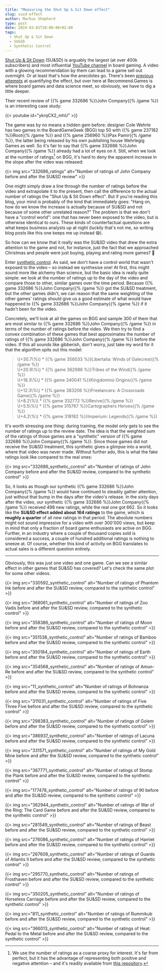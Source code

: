 ```yaml
---
title: "Measuring the Shut Up & Sit Down effect"
slug: susd-effect
author: Markus Shepherd
type: post
date: 2024-03-01T20:00:00+02:00
tags:
  - Shut Up & Sit Down
  - SU&SD
  - Synthetic Control
---
```


[Shut Up & Sit Down](https://www.shutupandsitdown.com/) (SU&SD) is arguably the largest (at over 400k subscribers) and most influential [YouTube channel](https://www.youtube.com/@shutupandsitdown) in board gaming. A video with a glowing recommendation by them can lead to a game sell out overnight. Or at least that's how the anecdotes go. There's been [previous attempts](https://www.reddit.com/r/boardgames/comments/ngqoow/i_tried_to_quantify_the_shut_up_sit_down_effect/) at quantifying the effect, but over here at Recommend.Games is where board games and data science meet, so obviously, we have to dig a little deeper.

Their recent review of {{% game 332686 %}}John Company{{% /game %}} is an interesting case study:

{{< youtube id="ykrqCX2_mhU" >}}

The game was by no means a hidden gem before: designer Cole Wehrle has two games in the BoardGameGeek (BGG) top 50 with {{% game 237182 %}}Root{{% /game %}} and {{% game 256960 %}}Pax Pamir{{% /game %}}, the latter being released by his own publishing house Wehrlegig Games as well. So it's fair to say that {{% game 332686 %}}John Company{{% /game %}} already had a lot of eyes on it. Still, when we look at the number of ratings[^num_ratings] on BGG, it's hard to deny the apparent increase in the slope after the video was released:

{{< img src="332686_ratings" alt="Number of ratings of John Company before and after the SU&SD review" >}}

One might simply draw a line through the number of ratings before the video and extrapolate it to the present, then call the difference to the actual number of ratings the "Shut Up & Sit Down effect". But if you're reading this blog, your mind is probably of the kind that immediately goes: "Hang on, how do we know the increase is actually because of SU&SD and not because of some other unrelated reason?" The problem is that we don't have a "control world": one that has never been exposed to the video, but is otherwise identical to ours. These kinds of counterfactual questions are what keeps business analysts up at night (luckily that's not me, so writing blog posts like this one keeps me up instead 😅).

So how can we know that it really was the SU&SD video that drew the extra attention to the game and not, for instance, just the fact that we approached Christmas and people were just buying, playing and rating more games? 🤔

Enter [synthetic control](https://en.wikipedia.org/wiki/Synthetic_control_method). As said, we don't have a control world that wasn't exposed to the video – so instead we synthesise one! At first, this might sound more like alchemy than science, but the basic idea is really quite simple: we look at the number of ratings up to the day of the video and compare those to other, similar games over the time period. Because {{% game 332686 %}}John Company{{% /game %}} got the SU&SD treatment, but the other games didn't, we can reason that the same weighting of the other games' ratings should give us a good estimate of what would have happened to {{% game 332686 %}}John Company{{% /game %}} if it hadn't been for the video.

Concretely, we'll look at all the games on BGG and sample 300 of them that are most similar to {{% game 332686 %}}John Company{{% /game %}} in terms of the number of ratings before the video. We then try to find a convex combination of these games that best approximates the number of ratings of {{% game 332686 %}}John Company{{% /game %}} before the video. If this all sounds like gibberish, don't worry, just take my word for it that the algorithm spits out this model:

> \\(+30.7\\%\\) * {{% game 356033 %}}Libertalia: Winds of Galecrest{{% /game %}}  
> \\(+20.9\\%\\) * {{% game 362986 %}}Tribes of the Wind{{% /game %}}  
> \\(+18.3\\%\\) * {{% game 340041 %}}Kingdomino Origins{{% /game %}}  
> \\(+12.3\\%\\) * {{% game 383206 %}}Freelancers: A Crossroads Game{{% /game %}}  
> \\(+8.2\\%\\) * {{% game 332772 %}}Revive{{% /game %}}  
> \\(+5.5\\%\\) * {{% game 315767 %}}Cartographers Heroes{{% /game %}}  
> \\(+4.2\\%\\) * {{% game 318182 %}}Imperium: Legends{{% /game %}}

It's worth stressing one thing: during training, the model only gets to see the number of ratings up to the review date. The idea is that the weighted sum of the ratings of those games are a "synthetic" version of {{% game 332686 %}}John Company{{% /game %}}. Since those games did not receive the SU&SD treatment, this synthetic gives a glimpse into a world, where that video was never made. Without further ado, this is what the fake ratings look like compared to the real ones:

{{< img src="332686_synthetic_control" alt="Number of ratings of John Company before and after the SU&SD review, compared to the synthetic control" >}}

So, it looks as though our synthetic {{% game 332686 %}}John Company{{% /game %}} would have continued to steadily gather attention, just without that bump in the days after the video's release. In the sixty days after the video, our synthetic {{% game 332686 %}}John Company{{% /game %}} received 498 new ratings, while the real one got 662. So it looks like the **SU&SD effect added about 164 ratings** to the game, which is **roughly a quarter** of all new ratings in that period. The absolute numbers might not sound impressive for a video with over 300'000 views, but keep in mind that only a fraction of board game enthusiasts are active on BGG. Further, in an industry where a couple of thousand copies sold is considered a success, a couple of hundred additional ratings is nothing to sneeze at. Of course, whether this kind of activity on BGG translates to actual sales is a different question entirely.

---

Obviously, this was just one video and one game. Can we see a similar effect in other games that SU&SD has covered? Let's check the same plot for some other videos.

{{< img src="330592_synthetic_control" alt="Number of ratings of Phantom Ink before and after the SU&SD review, compared to the synthetic control" >}}

{{< img src="368061_synthetic_control" alt="Number of ratings of Zoo Vadis before and after the SU&SD review, compared to the synthetic control" >}}

{{< img src="358386_synthetic_control" alt="Number of ratings of Moon before and after the SU&SD review, compared to the synthetic control" >}}

{{< img src="351538_synthetic_control" alt="Number of ratings of Bamboo before and after the SU&SD review, compared to the synthetic control" >}}

{{< img src="350184_synthetic_control" alt="Number of ratings of Earth before and after the SU&SD review, compared to the synthetic control" >}}

{{< img src="354568_synthetic_control" alt="Number of ratings of Amun-Re before and after the SU&SD review, compared to the synthetic control" >}}

{{< img src="11_synthetic_control" alt="Number of ratings of Bohnanza before and after the SU&SD review, compared to the synthetic control" >}}

{{< img src="311031_synthetic_control" alt="Number of ratings of Five Three Five before and after the SU&SD review, compared to the synthetic control" >}}

{{< img src="298383_synthetic_control" alt="Number of ratings of Golem before and after the SU&SD review, compared to the synthetic control" >}}

{{< img src="386937_synthetic_control" alt="Number of ratings of Lacuna before and after the SU&SD review, compared to the synthetic control" >}}

{{< img src="331571_synthetic_control" alt="Number of ratings of My Gold Mine before and after the SU&SD review, compared to the synthetic control" >}}

{{< img src="367771_synthetic_control" alt="Number of ratings of Stomp the Plank before and after the SU&SD review, compared to the synthetic control" >}}

{{< img src="177478_synthetic_control" alt="Number of ratings of IKI before and after the SU&SD review, compared to the synthetic control" >}}

{{< img src="362944_synthetic_control" alt="Number of ratings of War of the Ring: The Card Game before and after the SU&SD review, compared to the synthetic control" >}}

{{< img src="281549_synthetic_control" alt="Number of ratings of Beast before and after the SU&SD review, compared to the synthetic control" >}}

{{< img src="276086_synthetic_control" alt="Number of ratings of Hamlet before and after the SU&SD review, compared to the synthetic control" >}}

{{< img src="267609_synthetic_control" alt="Number of ratings of Guards of Atlantis II before and after the SU&SD review, compared to the synthetic control" >}}

{{< img src="295770_synthetic_control" alt="Number of ratings of Frosthaven before and after the SU&SD review, compared to the synthetic control" >}}

{{< img src="350205_synthetic_control" alt="Number of ratings of Horseless Carriage before and after the SU&SD review, compared to the synthetic control" >}}

{{< img src="811_synthetic_control" alt="Number of ratings of Rummikub before and after the SU&SD review, compared to the synthetic control" >}}

{{< img src="366013_synthetic_control" alt="Number of ratings of Heat: Pedal to the Metal before and after the SU&SD review, compared to the synthetic control" >}}


<!-- Explain the convex combination and print resulting weights -->
<!-- Plot synthetic control, both absolute and relative -->
<!-- Note: cannot exclude the possibility of a different "intervention", e.g., KS opened or fulfilled, some other review or social media mention, etc. -->
<!-- Is it significant? Fisher's exact test -->
<!-- Link to articles with further details and code with actual implementation -->
<!-- Other games, maybe include ridge regression too -->

[^num_ratings]: We use the number of ratings as a coarse proxy for interest. It's far from perfect, but it has the advantage of representing both positive and negative attention – and it's readily available from [this repository](https://github.com/beefsack/bgg-ranking-historicals).
<!-- TODO: Explain actual data source (collection items) better. -->
